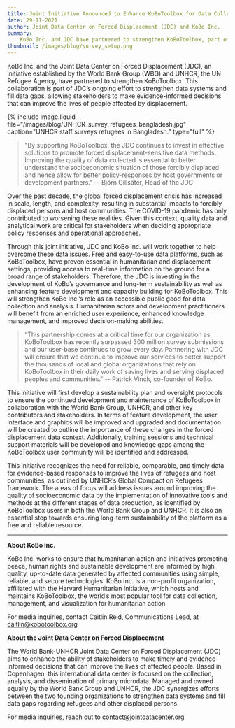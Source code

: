 ```yaml
---
title: Joint Initiative Announced to Enhance KoBoToolbox for Data Collection and Analysis in Displacement Contexts
date: 29-11-2021
author: Joint Data Center on Forced Displacement (JDC) and KoBo Inc.
summary:
    KoBo Inc. and JDC have partnered to strengthen KoBoToolbox, part of JDC’s ongoing effort to strengthen data systems and fill data gaps in order to improve the lives of people affected by displacement.
thumbnail: /images/blog/survey_setup.png
---
```


KoBo Inc. and the Joint Data Center on Forced Displacement (JDC), an initiative established by the World Bank Group (WBG) and UNHCR, the UN Refugee Agency, have partnered to strengthen KoBoToolbox. This collaboration is part of JDC’s ongoing effort to strengthen data systems and fill data gaps, allowing stakeholders to make evidence-informed decisions that can improve the lives of people affected by displacement.

{% include image.liquid file="/images/blog/UNHCR_survey_refugees_bangladesh.jpg" caption="UNHCR staff surveys refugees in Bangladesh." type="full" %}

> "By supporting KoBoToolbox, the JDC continues to invest in effective solutions to promote forced displacement-sensitive data methods.
> Improving the quality of data collected is essential to better understand the
socioeconomic situation of those forcibly displaced and hence allow for better
policy-responses by host governments or development partners." --
> Björn Gillsäter, Head of the JDC

Over the past decade, the global forced displacement crisis has increased in scale, length, and complexity, resulting in substantial impacts to forcibly displaced persons and host communities. The COVID-19 pandemic has only contributed to worsening these realities. Given this context, quality data and analytical work are critical for stakeholders when deciding appropriate policy responses and operational approaches.

Through this joint initiative, JDC and KoBo Inc. will work together to help overcome these data issues. Free and easy-to-use data platforms, such as KoBoToolbox, have proven essential in humanitarian and displacement settings, providing access to real-time information on the ground for a broad range of stakeholders. Therefore, the JDC is investing in the development of KoBo’s governance and long-term sustainability as well as enhancing feature development and capacity building for KoBoToolbox. This will strengthen KoBo Inc.’s role as an accessible public good for data collection and analysis. Humanitarian actors and development practitioners will benefit from an enriched user experience, enhanced knowledge management, and improved decision-making abilities.

> “This partnership comes at a critical time for our organization as KoBoToolbox
has recently surpassed 300 million survey submissions and our user-base
continues to grow every day. Partnering with JDC will ensure that we continue to
improve our services to better support the thousands of local and global
organizations that rely on KoBoToolbox in their daily work of saving lives and
serving displaced peoples and communities." --
> Patrick Vinck, co-founder of KoBo.

This initiative will first develop a sustainability plan and oversight protocols to ensure the continued development and maintenance of KoBoToolbox in collaboration with the World Bank Group, UNHCR, and other key contributors and stakeholders. In terms of feature development, the user interface and graphics will be improved and upgraded and documentation will be created to outline the importance of these changes in the forced displacement data context. Additionally, training sessions and technical support materials will be developed and knowledge gaps among the KoBoToolbox user community will be identified and addressed.

This initiative recognizes the need for reliable, comparable, and timely data for evidence-based responses to improve the lives of refugees and host communities, as outlined by UNHCR’s Global Compact on Refugees framework. The areas of focus will address issues around improving the quality of socioeconomic data by the implementation of innovative tools and methods at the different stages of data production, as identified by KoBoToolbox users in both the World Bank Group and UNHCR. It is also an essential step towards ensuring long-term sustainability of the platform as a free and reliable resource.

---

**About KoBo Inc.**

KoBo Inc. works to ensure that humanitarian action and initiatives promoting peace, human rights and sustainable development are informed by high quality, up-to-date data generated by affected communities using simple, reliable, and secure technologies. KoBo Inc. is a non-profit organization, affiliated with the Harvard Humanitarian Initiative, which hosts and maintains KoBoToolbox, the world’s most popular tool for data collection, management, and visualization for humanitarian action.

For media inquiries, contact Caitlin Reid, Communications Lead, at [caitlin@kobotoolbox.org](mailto:caitlin@kobotoolbox.org)

**About the Joint Data Center on Forced Displacement**

The World Bank-UNHCR Joint Data Center on Forced Displacement (JDC) aims to enhance the ability of stakeholders to make timely and evidence-informed decisions that can improve the lives of affected people. Based in Copenhagen, this international data center is focused on the collection, analysis, and dissemination of primary microdata. Managed and owned equally by the World Bank Group and UNHCR, the JDC synergizes efforts between the two founding organizations to strengthen data systems and fill data gaps regarding refugees and other displaced persons.

For media inquiries, reach out to [contact@jointdatacenter.org](mailto:contact@jointdatacenter.org)

